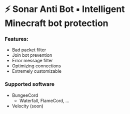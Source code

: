 # ⚡ Sonar Anti Bot ▪ Intelligent Minecraft bot protection

### Features:
* Bad packet filter
* Join bot prevention
* Error message filter
* Optimizing connections
* Extremely customizable

### Supported software
* BungeeCord
  * Waterfall, FlameCord, ...
* Velocity (soon)
